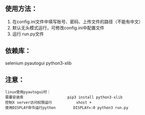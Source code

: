 ## 使用方法：

1. 在config.ini文件中填写账号、密码、上传文件的路径（不能有中文）
2. 默认无头模式运行，可修改config.ini中配置文件
3. 运行 run.py文件

## 依赖库：

selenium	pyautogui	python3-xlib

## 注意：

```
linux使用pyautogui时：
需要安装库                    pip3 install python3-xlib
控制X server访问权限运行           xhost +
使用DISPLAY命令运行python        DISPLAY=:0 python3 run.py 
```

